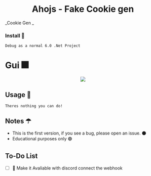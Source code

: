 <h1 align="center"> Ahojs - Fake Cookie gen </h1
  
_Cookie Gen _
  
### Install 💜
```
Debug as a normal 6.0 .Net Project
```

# Gui 🎆
  <p align=center>
      <image src="https://cdn.discordapp.com/attachments/1058151659919900693/1082381880520888491/image.png"> 
  <p/>

        
        
  
## Usage 🌙
```
Theres nothing you can do!
```
  
## Notes ☂
* This is the first version, if you see a bug, please open an issue. 🌑 
* Educational purposes only 🟣
 

## To-Do List

- [ ] :pencil: Make it Avaliable with discord connect the webhook
